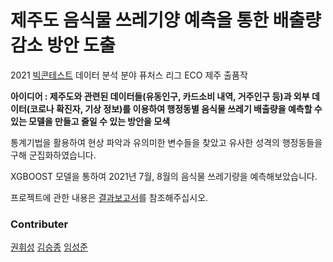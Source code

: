 # 제주도 음식물 쓰레기양 예측을 통한 배출량 감소 방안 도출


2021 [빅콘테스트](https://www.bigcontest.or.kr/index.php) 데이터 분석 분야 퓨처스 리그 ECO 제주 출품작

**아이디어 : 제주도와 관련된 데이터들(유동인구, 카드소비 내역, 거주인구 등)과 외부 데이터(코로나 확진자, 기상 정보)를 이용하여 행정동별 음식물 쓰레기 배출량을 예측할 수 있는 모델을 만들고 줄일 수 있는 방안을 모색**

통계기법을 활용하여 현상 파악과 유의미한 변수들을 찾았고 유사한 성격의 행정동들을 구해 군집화하였습니다.

XGBOOST 모델을 통하여 2021년 7월, 8월의 음식물 쓰레기량을 예측해보았습니다.

프로젝트에 관한 내용은 [결과보고서](https://github.com/hwii-kk/21-BigContest/blob/main/%EB%8D%B0%EC%9D%B4%ED%84%B0%EB%B6%84%EC%84%9D%EB%B6%84%EC%95%BC_%ED%93%A8%EC%B2%98%EC%8A%A4%EB%A6%AC%EA%B7%B8_ECO%EC%A0%9C%EC%A3%BC_%EC%B2%AD%EC%A0%95%ED%93%A8%EC%96%B4%ED%81%B4%EB%A6%B0%EC%A0%9C%EC%A3%BC_%EA%B2%B0%EA%B3%BC%EB%B3%B4%EA%B3%A0%EC%84%9C.pptx.pdf)를 참조해주십시오.



### Contributer
[권휘성](https://github.com/hwii-kk) [김승종](https://github.com/sejkimm) [임성준](https://github.com/SungJun98)
